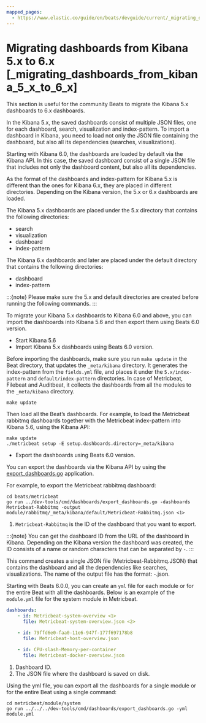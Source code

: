 ```yaml
---
mapped_pages:
  - https://www.elastic.co/guide/en/beats/devguide/current/_migrating_dashboards_from_kibana_5_x_to_6_x.html
---
```


# Migrating dashboards from Kibana 5.x to 6.x [_migrating_dashboards_from_kibana_5_x_to_6_x]

This section is useful for the community Beats to migrate the Kibana 5.x dashboards to 6.x dashboards.

In the Kibana 5.x, the saved dashboards consist of multiple JSON files, one for each dashboard, search, visualization and index-pattern. To import a dashboard in Kibana, you need to load not only the JSON file containing the dashboard, but also all its dependencies (searches, visualizations).

Starting with Kibana 6.0, the dashboards are loaded by default via the Kibana API. In this case, the saved dashboard consist of a single JSON file that includes not only the dashboard content, but also all its dependencies.

As the format of the dashboards and index-pattern for Kibana 5.x is different than the ones for Kibana 6.x, they are placed in different directories. Depending on the Kibana version, the 5.x or 6.x dashboards are loaded.

The Kibana 5.x dashboards are placed under the 5.x directory that contains the following directories:
- search
- visualization
- dashboard
- index-pattern

The Kibana 6.x dashboards and later are placed under the default directory that contains the following directories:
- dashboard
- index-pattern

:::{note}
Please make sure the 5.x and default directories are created before running the following commands.
:::

To migrate your Kibana 5.x dashboards to Kibana 6.0 and above, you can import the dashboards into Kibana 5.6 and then export them using Beats 6.0 version.

* Start Kibana 5.6
* Import Kibana 5.x dashboards using Beats 6.0 version.

Before importing the dashboards, make sure you run `make update` in the Beat directory, that updates the `_meta/kibana` directory. It generates the index-pattern from the `fields.yml` file, and places it under the `5.x/index-pattern` and `default/index-pattern` directories. In case of Metricbeat, Filebeat and Auditbeat, it collects the dashboards from all the modules to the `_meta/kibana` directory.

```shell
make update
```

Then load all the Beat’s dashboards. For example, to load the Metricbeat rabbitmq dashboards together with the Metricbeat index-pattern into Kibana 5.6, using the Kibana API:

```shell
make update
./metricbeat setup -E setup.dashboards.directory=_meta/kibana
```

* Export the dashboards using Beats 6.0 version.

You can export the dashboards via the Kibana API by using the [export_dashboards.go](https://github.com/elastic/beats/blob/main/dev-tools/cmd/dashboards/export_dashboards.go) application.

For example, to export the Metricbeat rabbitmq dashboard:

```shell
cd beats/metricbeat
go run ../dev-tools/cmd/dashboards/export_dashboards.go -dashboards Metricbeat-Rabbitmq -output
module/rabbitmq/_meta/kibana/default/Metricbeat-Rabbitmq.json <1>
```

1. `Metricbeat-Rabbitmq` is the ID of the dashboard that you want to export.


:::{note}
You can get the dashboard ID from the URL of the dashboard in Kibana. Depending on the Kibana version the dashboard was created, the ID consists of a name or random characters that can be separated by `-`.
:::

This command creates a single JSON file (Metricbeat-Rabbitmq.JSON) that contains the dashboard and all the dependencies like searches, visualizations. The name of the output file has the format: <Beat name>-<module name>.json.

Starting with Beats 6.0.0, you can create an `yml` file for each module or for the entire Beat with all the dashboards. Below is an example of the `module.yml` file for the system module in Metricbeat.

```yaml
dashboards:
    - id: Metricbeat-system-overview <1>
      file: Metricbeat-system-overview.json <2>

    - id: 79ffd6e0-faa0-11e6-947f-177f697178b8
      file: Metricbeat-host-overview.json

    - id: CPU-slash-Memory-per-container
      file: Metricbeat-docker-overview.json
```

1. Dashboard ID.
2. The JSON file where the dashboard is saved on disk.


Using the yml file, you can export all the dashboards for a single module or for the entire Beat using a single command:

```shell
cd metricbeat/module/system
go run ../../../dev-tools/cmd/dashboards/export_dashboards.go -yml module.yml
```

